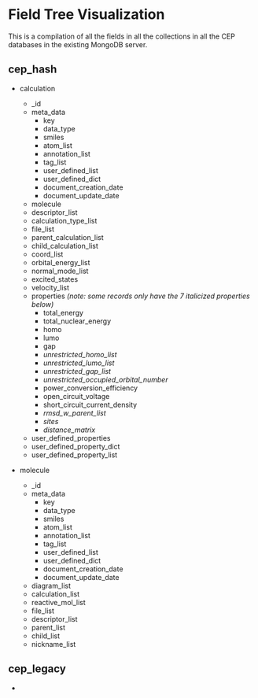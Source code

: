 # Field Tree Visualization

This is a compilation of all the fields in all the collections in all the CEP databases in the existing MongoDB server. 

## cep_hash 

- calculation
	- \_id
	- meta_data
		- key
		- data_type
		- smiles
		- atom_list
		- annotation_list
		- tag_list
		- user_defined_list
		- user_defined_dict
		- document_creation_date
		- document_update_date
	- molecule
	- descriptor_list
	- calculation_type_list
	- file_list
	- parent_calculation_list
	- child_calculation_list 
	- coord_list
	- orbital_energy_list
	- normal_mode_list
	- excited_states
	- velocity_list
	- properties *(note: some records only have the 7 italicized properties below)*
		- total_energy
		- total_nuclear_energy
		- homo
		- lumo
		- gap
		- *unrestricted_homo_list*
		- *unrestricted_lumo_list*
		- *unrestricted_gap_list*
		- *unrestricted_occupied_orbital_number*
		- power_conversion_efficiency
		- open_circuit_voltage
		- short_circuit_current_density
		- *rmsd_w_parent_list*
		- *sites*
		- *distance_matrix*
	- user_defined_properties
	- user_defined_property_dict
	- user_defined_property_list

- molecule
	- \_id
	- meta_data
		- key
		- data_type
		- smiles
		- atom_list
		- annotation_list
		- tag_list
		- user_defined_list
		- user_defined_dict
		- document_creation_date
		- document_update_date
	- diagram_list
	- calculation_list
	- reactive_mol_list
	- file_list
	- descriptor_list
	- parent_list
	- child_list
	- nickname_list


## cep_legacy

- 
